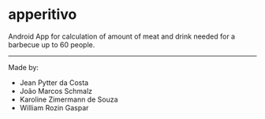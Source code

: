 apperitivo
===================

Android App for calculation of amount of meat and drink needed for a barbecue up to 60 people.



----------

Made by:

 - Jean Pytter da Costa
 - João Marcos Schmalz
 - Karoline Zimermann de Souza
 - William Rozin Gaspar
